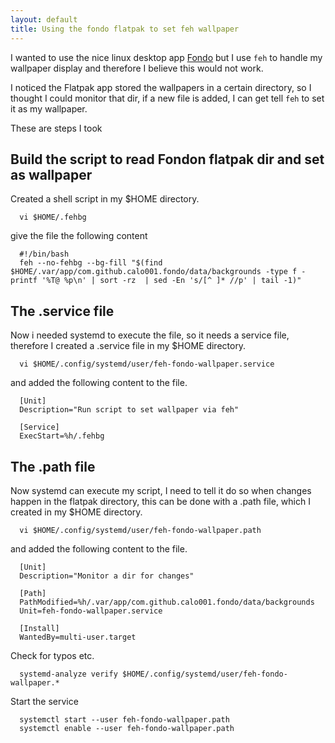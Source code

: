 ```yaml
---
layout: default
title: Using the fondo flatpak to set feh wallpaper
---
```


I wanted to use the nice linux desktop app [Fondo](https://github.com/calo001/fondo) but I use `feh` to handle my wallpaper display and therefore I believe this would not work.

I noticed the Flatpak app stored the wallpapers in a certain directory, so I thought I could monitor that dir, if a new file is added, I can get tell `feh` to set it as my wallpaper.

These are steps I took


## Build the script to read Fondon flatpak dir and set as wallpaper

Created a shell script in my $HOME directory.

      vi $HOME/.fehbg

give the file the following content

      #!/bin/bash
      feh --no-fehbg --bg-fill "$(find $HOME/.var/app/com.github.calo001.fondo/data/backgrounds -type f -printf '%T@ %p\n' | sort -rz  | sed -En 's/[^ ]* //p' | tail -1)"

## The .service file

Now i needed systemd to execute the file, so it needs a service file, therefore I created a .service file in my $HOME directory.

      vi $HOME/.config/systemd/user/feh-fondo-wallpaper.service

and added the following content to the file.

      [Unit]
      Description="Run script to set wallpaper via feh"
       
      [Service]
      ExecStart=%h/.fehbg

## The .path file

Now systemd can execute my script, I need to tell it do so when changes happen in the flatpak directory, this can be done with a .path file, which I created in my $HOME directory.

      vi $HOME/.config/systemd/user/feh-fondo-wallpaper.path

and added the following content to the file.

      [Unit]
      Description="Monitor a dir for changes"
      
      [Path]
      PathModified=%h/.var/app/com.github.calo001.fondo/data/backgrounds
      Unit=feh-fondo-wallpaper.service
      
      [Install]
      WantedBy=multi-user.target

Check for typos etc.

      systemd-analyze verify $HOME/.config/systemd/user/feh-fondo-wallpaper.*

Start the service

      systemctl start --user feh-fondo-wallpaper.path
      systemctl enable --user feh-fondo-wallpaper.path

